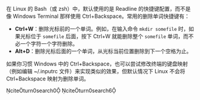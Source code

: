 在 Linux 的 Bash（或 zsh）中，默认使用的是 Readline 的快捷键配置，而不是像 Windows Terminal 那样使用 Ctrl+Backspace。常用的删除单词快捷键有：

- **Ctrl+W**：删除光标前的一个单词。例如，在输入命令 `mkdir somefile` 时，如果光标位于 `somefile` 后面，按下 Ctrl+W 就能删除整个 `somefile` 单词，而不必一个字符一个字符删除。
- **Alt+D**：删除光标后面的一个单词，从光标当前位置删除到下一个空格为止。

如果你习惯 Windows 中的 Ctrl+Backspace，也可以尝试修改终端的键盘映射（例如编辑 ~/.inputrc 文件）来实现类似的效果，但默认情况下 Linux 不会将 Ctrl+Backspace 映射为删除单词。

citeturn0search0 citeturn0search6